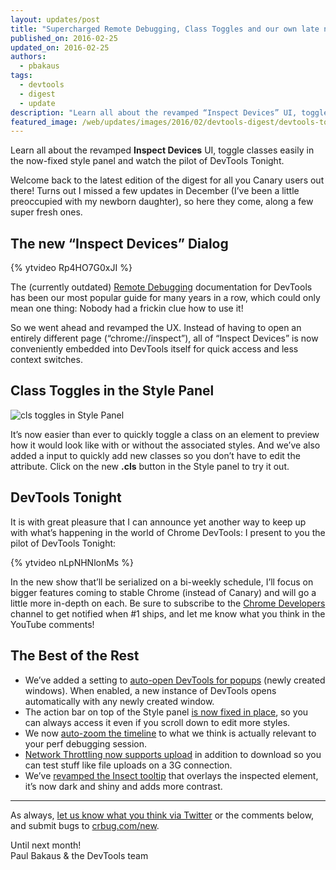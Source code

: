```yaml
---
layout: updates/post
title: "Supercharged Remote Debugging, Class Toggles and our own late night show?!"
published_on: 2016-02-25
updated_on: 2016-02-25
authors:
  - pbakaus
tags:
  - devtools
  - digest
  - update
description: "Learn all about the revamped “Inspect Devices” UI, toggle classes easily in the now-fixed style panel and watch the pilot of DevTools Tonight."
featured_image: /web/updates/images/2016/02/devtools-digest/devtools-tonight.jpg
---
```


<p class="intro">Learn all about the revamped <strong>Inspect Devices</strong> UI, toggle classes easily in the now-fixed style panel and watch the pilot of DevTools Tonight.</p>

Welcome back to the latest edition of the digest for all you Canary users out there! Turns out I missed a few updates in December (I’ve been a little preoccupied with my newborn daughter), so here they come, along a few super fresh ones.

## The new “Inspect Devices” Dialog

{% ytvideo Rp4HO7G0xJI %}

The (currently outdated) [Remote Debugging](https://developers.google.com/web/tools/chrome-devtools/debug/remote-debugging/remote-debugging) documentation for DevTools has been our most popular guide for many years in a row, which could only mean one thing: Nobody had a frickin clue how to use it!

So we went ahead and revamped the UX. Instead of having to open an entirely different page (“chrome://inspect”), all of “Inspect Devices” is now conveniently embedded into DevTools itself for quick access and less context switches.

## Class Toggles in the Style Panel

![cls toggles in Style Panel](/web/updates/images/2016/02/devtools-digest/cls-toggles.png)

It’s now easier than ever to quickly toggle a class on an element to preview how it would look like with or without the associated styles. And we’ve also added a input to quickly add new classes so you don’t have to edit the attribute. Click on the new **.cls** button in the Style panel to try it out.

## DevTools Tonight

It is with great pleasure that I can announce yet another way to keep up with what’s happening in the world of Chrome DevTools: I present to you the pilot of DevTools Tonight:

{% ytvideo nLpNHNlonMs %}

In the new show that’ll be serialized on a bi-weekly schedule, I’ll focus on bigger features coming to stable Chrome (instead of Canary) and will go a little more in-depth on each. Be sure to subscribe to the [Chrome Developers](https://www.youtube.com/user/ChromeDevelopers) channel to get notified when #1 ships, and let me know what you think in the YouTube comments!

## The Best of the Rest

  * We’ve added a setting to [auto-open DevTools for popups](https://twitter.com/ChromeDevTools/status/697993811696291842) (newly created windows). When enabled, a new instance of DevTools opens automatically with any newly created window.
  * The action bar on top of the Style panel [is now fixed in place](https://twitter.com/ChromeDevTools/status/676839096405221376), so you can always access it even if you scroll down to edit more styles.
  * We now [auto-zoom the timeline](https://twitter.com/ChromeDevTools/status/678992332922818560) to what we think is actually relevant to your perf debugging session.
  * [Network Throttling now supports upload](https://twitter.com/ChromeDevTools/status/679356228326195201) in addition to download so you can test stuff like file uploads on a 3G connection.
  * We’ve [revamped the Insect tooltip](https://twitter.com/ChromeDevTools/status/697114761129914370) that overlays the inspected element, it’s now dark and shiny and adds more contrast.

- - -

As always, [let us know what you think via 
Twitter](https://twitter.com/intent/tweet?text=%40ChromeDevTools) or the 
comments below, and submit bugs to [crbug.com/new](https://crbug.com/new).

Until next month!  
Paul Bakaus & the DevTools team